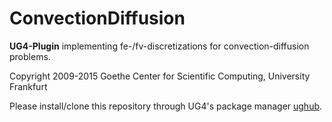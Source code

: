# ConvectionDiffusion #

**UG4-Plugin** implementing fe-/fv-discretizations for convection-diffusion problems.

Copyright 2009-2015 Goethe Center for Scientific Computing, University Frankfurt

Please install/clone this repository through UG4's package manager
[ughub](https://github.com/UG4/ughub).
